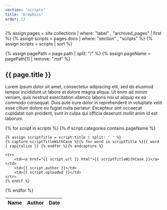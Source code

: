 ```yaml
---
section: "scripts"
title: "Graphics"
order: 22
---
```


{% assign pages = site.collections | where: "label" , "archived_pages" | first %}
{% assign scripts = pages.docs | where: "section" , "scripts" %}
{% assign scripts = scripts | sort %}

{% assign pagePath = page.path | split: "/" %}
{% assign pageName = pagePath[1] | remove: ".md" %}

## {{ page.title }}

Lorem ipsum dolor sit amet, consectetur adipiscing elit, sed do eiusmod tempor incididunt ut labore et dolore magna aliqua. Ut enim ad minim veniam, quis nostrud exercitation ullamco laboris nisi ut aliquip ex ea commodo consequat. Duis aute irure dolor in reprehenderit in voluptate velit esse cillum dolore eu fugiat nulla pariatur. Excepteur sint occaecat cupidatat non proident, sunt in culpa qui officia deserunt mollit anim id est laborum.

<table class="table scripts">
<thead class="thead-dark">
    <tr>
        <th scope="col"><strong>Name</strong></th>
        <th scope="col"><strong>Author</strong></th>
        <th scope="col"><strong>Date</strong></th>
    </tr>
</thead>
<tbody>
{% for script in scripts %}
    {% if script.categories contains pageName %}
    
    {% assign scriptTitle = script.title | split: ' ' %}
    {% capture scriptTitleWithCase %}{% for word in scriptTitle %}{{ word | capitalize }} {% endfor %}{% endcapture %}
    
    <tr>
        <td><a href="{{ script.url }}.html">{{ scriptTitleWithCase }}</a></td>
        <td>{{ script.author }}</td>
        <td>{{ script.uploaded }}</td>
    </tr>
    {% endif %}
{% endfor %}
</tbody>
</table>